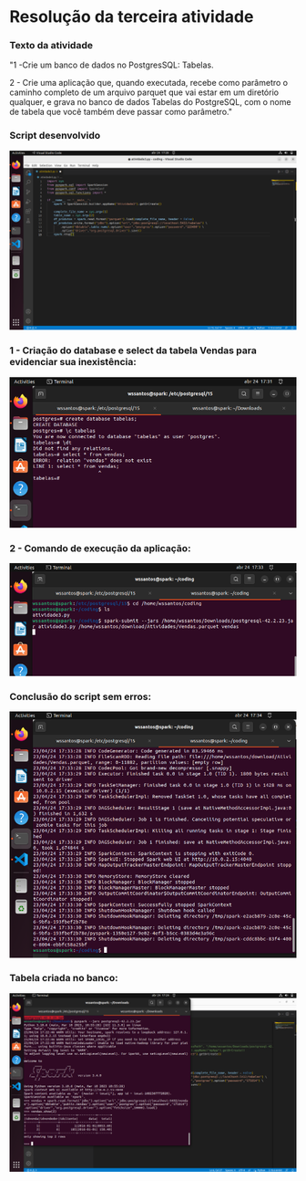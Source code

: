 # Resolução da terceira atividade


### Texto da atividade
"1 -Crie um banco de dados no PostgresSQL: Tabelas.

2 - Crie uma aplicação que, quando executada, recebe como parâmetro o caminho completo de um arquivo parquet que vai estar em um diretório qualquer, e grava no banco de dados Tabelas do PostgreSQL, com o nome de tabela que você também deve passar como parâmetro."

### Script desenvolvido
![0](https://github.com/wesleyssantos27/pyspark_studies/blob/main/img/Atv3_img1.png)

### 1 - Criação do database e select da tabela Vendas para evidenciar sua inexistência:
![1](https://github.com/wesleyssantos27/pyspark_studies/blob/main/img/Atv3_img2.png)

### 2 - Comando de execução da aplicação:
![2](https://github.com/wesleyssantos27/pyspark_studies/blob/main/img/Atv3_img3.png)

### Conclusão do script sem erros:
![3](https://github.com/wesleyssantos27/pyspark_studies/blob/main/img/Atv3_img4.png)

### Tabela criada no banco:
![3](https://github.com/wesleyssantos27/pyspark_studies/blob/main/img/Atv3_img5.png)

